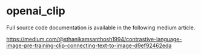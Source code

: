 # openai_clip
Full source code documentation is available in the following medium article.

https://medium.com/@sthanikamsanthosh1994/contrastive-language-image-pre-training-clip-connecting-text-to-image-d9ef92462eda
